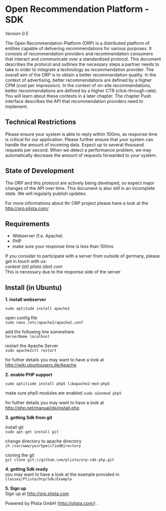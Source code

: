 Open Recommendation Platform - SDK
==================================
*Version 0.5*

The Open Recommendation Platform (ORP) is a distributed platform of entities capable of delivering recommendations for various purposes. It consists of recommendation providers and recommendation consumers that interact and communicate over a standardized protocol. This document describes the protocol and outlines the necessary steps a partner needs to take in order to integrate a technology as recommendation provider. The overall aim of the ORP is to obtain a better recommendation quality. In the context of advertising, better recommendations are defined by a higher CPM (cost per impression). In the context of on-site recommendations, better recommendations are defined by a higher CTR (click-through-rate). You will learn about these contexts in a later chapter. The chapter Push interface describes the API that recommendation providers need to implement.

Technical Restrictions
----------------------

Please ensure your system is able to reply within 100ms, as response time is critical for our application. Please further ensure that your system can handle the amount of incoming data. Expect up to several thousand requests per second. When we detect a performance problem, we may automatically decrease the amount of requests forwarded to your system.


State of Development
--------------------
The ORP and this protocol are actively being developed, so expect major changes of the API over time. This document is also still in an incomplete state. We will regularly publish updates.

For more informations about thr ORP project please have a look at the http://orp.plista.com/




Requirements
------------
-  Webserver (f.e. Apache)
-  PHP
-  make sure your response time is less than 100ms

If you consider to participate with a server from outside of germany, please get in touch with us:<br>
*contest (at) plista (dot) com* <br>
This is necessary due to the response side of the server

Install (in Ubuntu)
-------------------

**1. install webserver**


`sudo aptitude install apache2`

open config file<br>
`sudo nano /etc/apache2/apache2.conf`

 add the following line somewhere<br>
`ServerName localhost`

 restart the Apache Server<br>
`sudo apache2ctl restart`

for futher details you may want to have a look at http://wiki.ubuntuusers.de/Apache


**2. enable PHP support**

`sudo aptitiude install php5 libapache2-mod-php5`

make sure php5 modules are enabled
`sudo a2enmod php5`

for futher details you may want to have a look at http://php.net/manual/de/install.php

**3. getting Sdk from git**

 install git<br>
`sudo apt-get install git`

 change directory to apache directory<br>
`ch /var/www/yourSpecifiedDirectory`

 cloning the git<br>
`git clone git://github.com/plista/orp-sdk-php.git`

**4. getting Sdk ready** <br>
you may want to have a look at the example provided in `classes/Plista/Orp/Sdk/Example`

**5. Sign up** <br>
Sign up at http://orp.plista.com




Powered by Plista GmbH (http://plista.com/) .